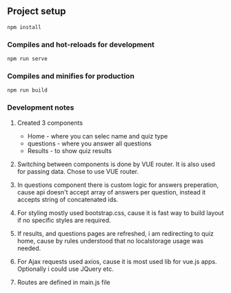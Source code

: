 ## Project setup
```
npm install
```

### Compiles and hot-reloads for development
```
npm run serve
```

### Compiles and minifies for production
```
npm run build
```


### Development notes
1. Created 3 components
    * Home - where you can selec name and quiz type
    * questions - where you answer all questions
    * Results - to show quiz results

2. Switching between components is done by VUE router. It is also used for passing data. Chose to use VUE router.
3. In questions component there is custom logic for answers preperation, cause api doesn't accept array of answers per question, instead it accepts string of 
concatenated ids.
4. For styling mostly used bootstrap.css, cause it is fast way to build layout if no specific styles are required.
5. If results, and questions pages are refreshed, i am redirecting to quiz home, cause by rules understood that no localstorage usage was needed.
6. For Ajax requests used axios, cause it is most used lib for vue.js apps. Optionally i could use JQuery etc.
7. Routes are defined in main.js file